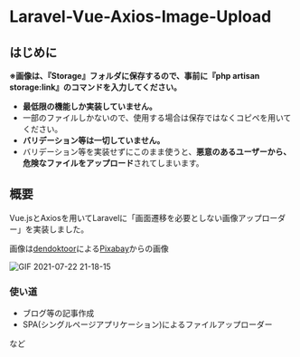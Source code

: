 # Laravel-Vue-Axios-Image-Upload

## はじめに
**※画像は、『Storage』フォルダに保存するので、事前に『php artisan storage:link』のコマンドを入力してください。**

- **最低限の機能しか実装していません。**
- 一部のファイルしかないので、使用する場合は保存ではなくコピペを用いてください。
- **バリデーション等は一切していません。**
- バリデーション等を実装せずにこのまま使うと、**悪意のあるユーザーから、危険なファイルをアップロード**されてしまいます。

## 概要
Vue.jsとAxiosを用いてLaravelに「画面遷移を必要としない画像アップローダー」を実装しました。

画像は<a href="https://pixabay.com/ja/users/dendoktoor-14802912/?utm_source=link-attribution&amp;utm_medium=referral&amp;utm_campaign=image&amp;utm_content=6473967">dendoktoor</a>による<a href="https://pixabay.com/ja/?utm_source=link-attribution&amp;utm_medium=referral&amp;utm_campaign=image&amp;utm_content=6473967">Pixabay</a>からの画像

![GIF 2021-07-22 21-18-15](https://user-images.githubusercontent.com/86586028/126637971-0bc68f81-0073-424d-95ef-bb107ac3e98c.gif)

### 使い道
- ブログ等の記事作成
- SPA(シングルページアプリケーション)によるファイルアップローダー

など
